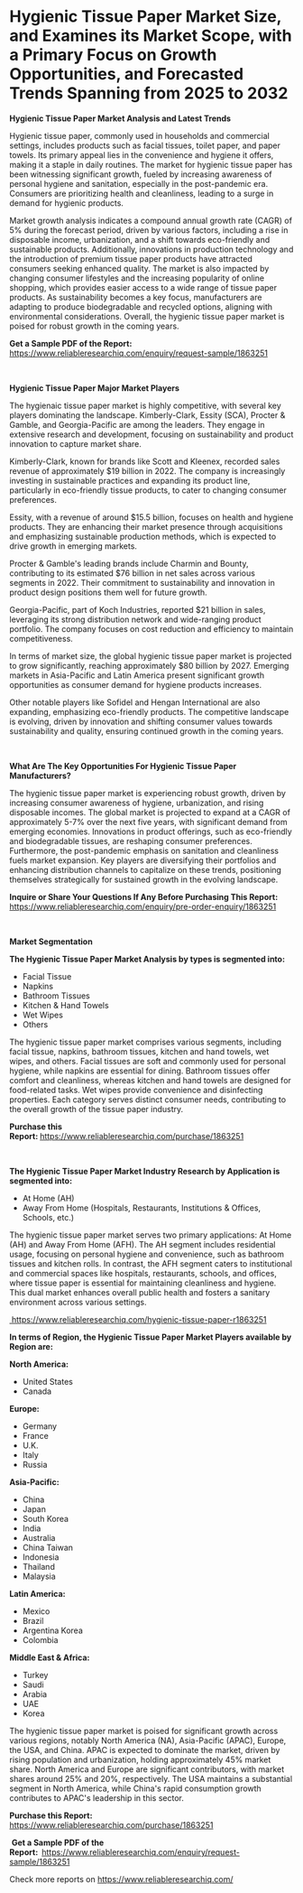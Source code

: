 <p><h1>Hygienic Tissue Paper Market Size, and Examines its Market Scope, with a Primary Focus on Growth Opportunities, and Forecasted Trends Spanning from 2025 to 2032</h1></p><p><strong>Hygienic Tissue Paper Market Analysis and Latest Trends</strong></p>
<p><p>Hygienic tissue paper, commonly used in households and commercial settings, includes products such as facial tissues, toilet paper, and paper towels. Its primary appeal lies in the convenience and hygiene it offers, making it a staple in daily routines. The market for hygienic tissue paper has been witnessing significant growth, fueled by increasing awareness of personal hygiene and sanitation, especially in the post-pandemic era. Consumers are prioritizing health and cleanliness, leading to a surge in demand for hygienic products.</p><p>Market growth analysis indicates a compound annual growth rate (CAGR) of 5% during the forecast period, driven by various factors, including a rise in disposable income, urbanization, and a shift towards eco-friendly and sustainable products. Additionally, innovations in production technology and the introduction of premium tissue paper products have attracted consumers seeking enhanced quality. The market is also impacted by changing consumer lifestyles and the increasing popularity of online shopping, which provides easier access to a wide range of tissue paper products. As sustainability becomes a key focus, manufacturers are adapting to produce biodegradable and recycled options, aligning with environmental considerations. Overall, the hygienic tissue paper market is poised for robust growth in the coming years.</p></p>
<p><strong>Get a Sample PDF of the Report:&nbsp;</strong> <a href="https://www.reliableresearchiq.com/enquiry/request-sample/1863251?utm_campaign=2250&utm_medium=2&utm_source=Github&utm_content=ia&utm_term=07022025&utm_id=hygienic-tissue-paper">https://www.reliableresearchiq.com/enquiry/request-sample/1863251</a></p>
<p>&nbsp;</p>
<p><strong>Hygienic Tissue Paper Major Market Players</strong></p>
<p><p>The hygienaic tissue paper market is highly competitive, with several key players dominating the landscape. Kimberly-Clark, Essity (SCA), Procter & Gamble, and Georgia-Pacific are among the leaders. They engage in extensive research and development, focusing on sustainability and product innovation to capture market share.</p><p>Kimberly-Clark, known for brands like Scott and Kleenex, recorded sales revenue of approximately $19 billion in 2022. The company is increasingly investing in sustainable practices and expanding its product line, particularly in eco-friendly tissue products, to cater to changing consumer preferences. </p><p>Essity, with a revenue of around $15.5 billion, focuses on health and hygiene products. They are enhancing their market presence through acquisitions and emphasizing sustainable production methods, which is expected to drive growth in emerging markets.</p><p>Procter & Gamble's leading brands include Charmin and Bounty, contributing to its estimated $76 billion in net sales across various segments in 2022. Their commitment to sustainability and innovation in product design positions them well for future growth.</p><p>Georgia-Pacific, part of Koch Industries, reported $21 billion in sales, leveraging its strong distribution network and wide-ranging product portfolio. The company focuses on cost reduction and efficiency to maintain competitiveness.</p><p>In terms of market size, the global hygienic tissue paper market is projected to grow significantly, reaching approximately $80 billion by 2027. Emerging markets in Asia-Pacific and Latin America present significant growth opportunities as consumer demand for hygiene products increases. </p><p>Other notable players like Sofidel and Hengan International are also expanding, emphasizing eco-friendly products. The competitive landscape is evolving, driven by innovation and shifting consumer values towards sustainability and quality, ensuring continued growth in the coming years.</p></p>
<p>&nbsp;</p>
<p><strong>What Are The Key Opportunities For Hygienic Tissue Paper Manufacturers?</strong></p>
<p><p>The hygienic tissue paper market is experiencing robust growth, driven by increasing consumer awareness of hygiene, urbanization, and rising disposable incomes. The global market is projected to expand at a CAGR of approximately 5-7% over the next five years, with significant demand from emerging economies. Innovations in product offerings, such as eco-friendly and biodegradable tissues, are reshaping consumer preferences. Furthermore, the post-pandemic emphasis on sanitation and cleanliness fuels market expansion. Key players are diversifying their portfolios and enhancing distribution channels to capitalize on these trends, positioning themselves strategically for sustained growth in the evolving landscape.</p></p>
<p><strong>Inquire or Share Your Questions If Any Before Purchasing This Report:</strong> <a href="https://www.reliableresearchiq.com/enquiry/pre-order-enquiry/1863251?utm_campaign=2250&utm_medium=2&utm_source=Github&utm_content=ia&utm_term=07022025&utm_id=hygienic-tissue-paper">https://www.reliableresearchiq.com/enquiry/pre-order-enquiry/1863251</a></p>
<p>&nbsp;</p>
<p><strong>Market Segmentation</strong></p>
<p><strong>The Hygienic Tissue Paper Market Analysis by types is segmented into:</strong></p>
<p><ul><li>Facial Tissue</li><li>Napkins</li><li>Bathroom Tissues</li><li>Kitchen & Hand Towels</li><li>Wet Wipes</li><li>Others</li></ul></p>
<p><p>The hygienic tissue paper market comprises various segments, including facial tissue, napkins, bathroom tissues, kitchen and hand towels, wet wipes, and others. Facial tissues are soft and commonly used for personal hygiene, while napkins are essential for dining. Bathroom tissues offer comfort and cleanliness, whereas kitchen and hand towels are designed for food-related tasks. Wet wipes provide convenience and disinfecting properties. Each category serves distinct consumer needs, contributing to the overall growth of the tissue paper industry.</p></p>
<p><strong>Purchase this Report:&nbsp;</strong><a href="https://www.reliableresearchiq.com/purchase/1863251?utm_campaign=2250&utm_medium=2&utm_source=Github&utm_content=ia&utm_term=07022025&utm_id=hygienic-tissue-paper">https://www.reliableresearchiq.com/purchase/1863251</a></p>
<p>&nbsp;</p>
<p><strong>The Hygienic Tissue Paper Market Industry Research by Application is segmented into:</strong></p>
<p><ul><li>At Home (AH)</li><li>Away From Home (Hospitals, Restaurants, Institutions & Offices, Schools, etc.)</li></ul></p>
<p><p>The hygienic tissue paper market serves two primary applications: At Home (AH) and Away From Home (AFH). The AH segment includes residential usage, focusing on personal hygiene and convenience, such as bathroom tissues and kitchen rolls. In contrast, the AFH segment caters to institutional and commercial spaces like hospitals, restaurants, schools, and offices, where tissue paper is essential for maintaining cleanliness and hygiene. This dual market enhances overall public health and fosters a sanitary environment across various settings.</p></p>
<p><a href="https://www.reliableresearchiq.com/hygienic-tissue-paper-r1863251?utm_campaign=2250&utm_medium=2&utm_source=Github&utm_content=ia&utm_term=07022025&utm_id=hygienic-tissue-paper">&nbsp;https://www.reliableresearchiq.com/hygienic-tissue-paper-r1863251</a></p>
<p><strong>In terms of Region, the Hygienic Tissue Paper Market Players available by Region are:</strong></p>
<p>
    <p> <strong> North America: </strong>
        <ul>
            <li>United States</li>
            <li>Canada</li>
        </ul>
        </p> 
    <p> <strong> Europe: </strong>
        <ul>
            <li>Germany</li>
            <li>France</li>
            <li>U.K.</li>
            <li>Italy</li>
            <li>Russia</li>
        </ul>
        </p> 
    <p> <strong> Asia-Pacific: </strong>
        <ul>
            <li>China</li>
            <li>Japan</li>
            <li>South Korea</li>
            <li>India</li>
            <li>Australia</li>
            <li>China Taiwan</li>
            <li>Indonesia</li>
            <li>Thailand</li>
            <li>Malaysia</li>
        </ul>
        </p> 
    <p> <strong> Latin America: </strong>
        <ul>
            <li>Mexico</li>
            <li>Brazil</li>
            <li>Argentina Korea</li>
            <li>Colombia</li>
        </ul>
        </p> 
    <p> <strong> Middle East & Africa: </strong>
        <ul>
            <li>Turkey</li>
            <li>Saudi</li>
            <li>Arabia</li>
            <li>UAE</li>
            <li>Korea</li>
        </ul>
    </p>
    </p>
<p><p>The hygienic tissue paper market is poised for significant growth across various regions, notably North America (NA), Asia-Pacific (APAC), Europe, the USA, and China. APAC is expected to dominate the market, driven by rising population and urbanization, holding approximately 45% market share. North America and Europe are significant contributors, with market shares around 25% and 20%, respectively. The USA maintains a substantial segment in North America, while China's rapid consumption growth contributes to APAC's leadership in this sector.</p></p>
<p><strong>Purchase this Report: </strong><a href="https://www.reliableresearchiq.com/purchase/1863251?utm_campaign=2250&utm_medium=2&utm_source=Github&utm_content=ia&utm_term=07022025&utm_id=hygienic-tissue-paper">https://www.reliableresearchiq.com/purchase/1863251</a></p>
<p>&nbsp;<strong>Get a Sample PDF of the Report:&nbsp;&nbsp;</strong><a href="https://www.reliableresearchiq.com/enquiry/request-sample/1863251?utm_campaign=2250&utm_medium=2&utm_source=Github&utm_content=ia&utm_term=07022025&utm_id=hygienic-tissue-paper">https://www.reliableresearchiq.com/enquiry/request-sample/1863251</a></p>
<p><strong></strong></p>
<p>Check more reports on <a href="https://www.reliableresearchiq.com/?utm_campaign=2250&utm_medium=2&utm_source=Github&utm_content=ia&utm_term=07022025&utm_id=hygienic-tissue-paper">https://www.reliableresearchiq.com/</a></p>